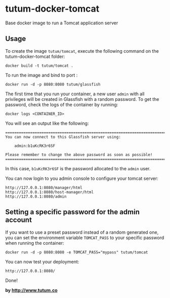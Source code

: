 tutum-docker-tomcat
===================
Base docker image to run a Tomcat application server


Usage
-----

To create the image `tutum/tomcat`, execute the following command on the tutum-docker-tomcat folder:

    docker build -t tutum/tomcat .

To run the image and bind to port :

    docker run -d -p 8080:8080 tutum/glassfish


The first time that you run your container, a new user `admin` with all privileges 
will be created in Glassfish with a random password. To get the password, check the logs
of the container by running:

    docker logs <CONTAINER_ID>

You will see an output like the following:

    ========================================================================
    You can now connect to this Glassfish server using:

        admin:b1uKcRK3r6SF

    Please remember to change the above password as soon as possible!
    ========================================================================

In this case, `b1uKcRK3r6SF` is the password allocated to the `admin` user.

You can now login to you admin console to configure your tomcat server:

    http://127.0.0.1:8080/manager/html
    http://127.0.0.1:8080/host-manager/html
    http://127.0.0.1:8080/admin


Setting a specific password for the admin account
-------------------------------------------------

If you want to use a preset password instead of a random generated one, you can
set the environment variable `TOMCAT_PASS` to your specific password when running the container:

    docker run -d -p 8080:8080 -e TOMCAT_PASS="mypass" tutum/tomcat

You can now test your deployment:

    http://127.0.0.1:8080/

Done!

**by http://www.tutum.co**
